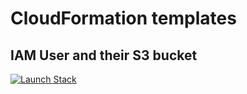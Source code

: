 # CloudFormation templates

## IAM User and their S3 bucket

[![Launch Stack](https://cdn.rawgit.com/buildkite/cloudformation-launch-stack-button-svg/master/launch-stack.svg)](https://console.aws.amazon.com/cloudformation/home#/stacks/new?stackName=iam-user-and-their-s3-bucket&templateURL=https://raw.githubusercontent.com/jakubigla/aws-cloudformation/master/iam-user-and-their-s3-bucket/cloudformation.yaml)